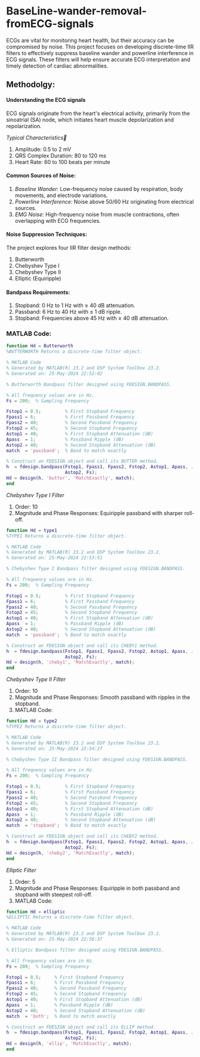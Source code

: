 # BaseLine-wander-removal-fromECG-signals
 ECGs are vital for monitoring heart health, but their accuracy can be compromised by noise. This project focuses on developing discrete-time IIR filters to effectively suppress baseline wander and powerline interference in ECG signals. These filters will help ensure accurate ECG interpretation and timely detection of cardiac abnormalities. 

## Methodolgy:
#### Understanding the ECG signals

ECG signals originate from the heart's electrical activity, primarily from the sinoatrial (SA) node, which initiates heart muscle depolarization and repolarization.

*Typical Characteristics🥇*
1. Amplitude: 0.5 to 2 mV
2. QRS Complex Duration: 80 to 120 ms
3. Heart Rate: 60 to 100 beats per minute
#### Common Sources of Noise:

1. *Baseline Wander:* Low-frequency noise caused by respiration, body movements, and electrode variations.
2. *Powerline Interference:* Noise above 50/60 Hz originating from electrical sources.
3. *EMG Noise:* High-frequency noise from muscle contractions, often overlapping with ECG frequencies.
#### Noise Suppression Techniques:
The project explores four IIR filter design methods:
1. Butterworth
2. Chebyshev Type I
3. Chebyshev Type II
4. Elliptic (Equiripple)
#### Bandpass Requirements:
1. Stopband: 0 Hz to 1 Hz with ≥ 40 dB attenuation.
2. Passband: 6 Hz to 40 Hz with ≤ 1 dB ripple.
3. Stopband: Frequencies above 45 Hz with ≥ 40 dB attenuation.
### 	MATLAB Code: 
```matlab
function Hd = Butterworth
%BUTTERWORTH Returns a discrete-time filter object.

% MATLAB Code
% Generated by MATLAB(R) 23.2 and DSP System Toolbox 23.2.
% Generated on: 25-May-2024 22:52:02

% Butterworth Bandpass filter designed using FDESIGN.BANDPASS.

% All frequency values are in Hz.
Fs = 200;  % Sampling Frequency

Fstop1 = 0.5;         % First Stopband Frequency
Fpass1 = 6;           % First Passband Frequency
Fpass2 = 40;          % Second Passband Frequency
Fstop2 = 45;          % Second Stopband Frequency
Astop1 = 40;          % First Stopband Attenuation (dB)
Apass  = 1;           % Passband Ripple (dB)
Astop2 = 40;          % Second Stopband Attenuation (dB)
match  = 'passband';  % Band to match exactly

% Construct an FDESIGN object and call its BUTTER method.
h  = fdesign.bandpass(Fstop1, Fpass1, Fpass2, Fstop2, Astop1, Apass, ...
                      Astop2, Fs);
Hd = design(h, 'butter', 'MatchExactly', match);
end
```
*Chebyshev Type I Filter*
1. Order: 10
2. Magnitude and Phase Responses: Equiripple passband with sharper roll-off.
```matlab
function Hd = type1
%TYPE1 Returns a discrete-time filter object.

% MATLAB Code
% Generated by MATLAB(R) 23.2 and DSP System Toolbox 23.2.
% Generated on: 25-May-2024 22:53:51

% Chebyshev Type I Bandpass filter designed using FDESIGN.BANDPASS.

% All frequency values are in Hz.
Fs = 200;  % Sampling Frequency

Fstop1 = 0.5;         % First Stopband Frequency
Fpass1 = 6;           % First Passband Frequency
Fpass2 = 40;          % Second Passband Frequency
Fstop2 = 45;          % Second Stopband Frequency
Astop1 = 40;          % First Stopband Attenuation (dB)
Apass  = 1;           % Passband Ripple (dB)
Astop2 = 40;          % Second Stopband Attenuation (dB)
match  = 'passband';  % Band to match exactly

% Construct an FDESIGN object and call its CHEBY1 method.
h  = fdesign.bandpass(Fstop1, Fpass1, Fpass2, Fstop2, Astop1, Apass, ...
                      Astop2, Fs);
Hd = design(h, 'cheby1', 'MatchExactly', match);
end
```
*Chebyshev Type II Filter*
1. Order: 10
2. Magnitude and Phase Responses: Smooth passband with ripples in the stopband.
3. MATLAB Code: 

```matlab 
function Hd = type2
%TYPE2 Returns a discrete-time filter object.

% MATLAB Code
% Generated by MATLAB(R) 23.2 and DSP System Toolbox 23.2.
% Generated on: 25-May-2024 22:54:27

% Chebyshev Type II Bandpass filter designed using FDESIGN.BANDPASS.

% All frequency values are in Hz.
Fs = 200;  % Sampling Frequency

Fstop1 = 0.5;         % First Stopband Frequency
Fpass1 = 6;           % First Passband Frequency
Fpass2 = 40;          % Second Passband Frequency
Fstop2 = 45;          % Second Stopband Frequency
Astop1 = 40;          % First Stopband Attenuation (dB)
Apass  = 1;           % Passband Ripple (dB)
Astop2 = 40;          % Second Stopband Attenuation (dB)
match  = 'stopband';  % Band to match exactly

% Construct an FDESIGN object and call its CHEBY2 method.
h  = fdesign.bandpass(Fstop1, Fpass1, Fpass2, Fstop2, Astop1, Apass, ...
                      Astop2, Fs);
Hd = design(h, 'cheby2', 'MatchExactly', match);
end
```
*Elliptic Filter*
1. Order: 5
2. Magnitude and Phase Responses: Equiripple in both passband and stopband with steepest roll-off.
3. MATLAB Code: 
```matlab
function Hd = elliptic
%ELLIPTIC Returns a discrete-time filter object.

% MATLAB Code
% Generated by MATLAB(R) 23.2 and DSP System Toolbox 23.2.
% Generated on: 25-May-2024 22:56:37

% Elliptic Bandpass filter designed using FDESIGN.BANDPASS.

% All frequency values are in Hz.
Fs = 200;  % Sampling Frequency

Fstop1 = 0.5;     % First Stopband Frequency
Fpass1 = 6;       % First Passband Frequency
Fpass2 = 40;      % Second Passband Frequency
Fstop2 = 45;      % Second Stopband Frequency
Astop1 = 40;      % First Stopband Attenuation (dB)
Apass  = 1;       % Passband Ripple (dB)
Astop2 = 40;      % Second Stopband Attenuation (dB)
match  = 'both';  % Band to match exactly

% Construct an FDESIGN object and call its ELLIP method.
h  = fdesign.bandpass(Fstop1, Fpass1, Fpass2, Fstop2, Astop1, Apass, ...
                      Astop2, Fs);
Hd = design(h, 'ellip', 'MatchExactly', match);
end
```
